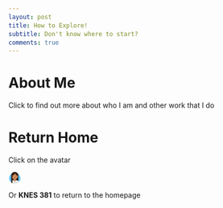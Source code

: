 ```yaml
---
layout: post
title: How to Explore!
subtitle: Don't know where to start?
comments: true
---
```


# About Me
Click to find out more about who I am and other work that I do


# Return Home
Click on the avatar

<img src = "/assets/img/avataaars.png" style = "height: 25px; width: 25px;" img align = "center"/>

Or  **KNES 381** to return to the homepage
